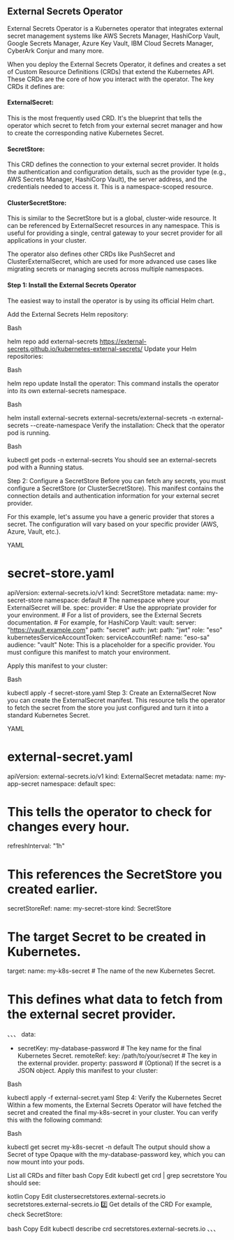 ##  External Secrets Operator
External Secrets Operator is a Kubernetes operator that integrates external secret management systems like AWS Secrets Manager, HashiCorp Vault, Google Secrets Manager, Azure Key Vault, IBM Cloud Secrets Manager, CyberArk Conjur and many more.

When you deploy the External Secrets Operator, it defines and creates a set of Custom Resource Definitions (CRDs) that extend the Kubernetes API. These CRDs are the core of how you interact with the operator. The key CRDs it defines are:

#### ExternalSecret: 
This is the most frequently used CRD. It's the blueprint that tells the operator which secret to fetch from your external secret manager and how to create the corresponding native Kubernetes Secret.

#### SecretStore: 
This CRD defines the connection to your external secret provider. It holds the authentication and configuration details, such as the provider type (e.g., AWS Secrets Manager, HashiCorp Vault), the server address, and the credentials needed to access it. This is a namespace-scoped resource.

#### ClusterSecretStore: 
This is similar to the SecretStore but is a global, cluster-wide resource. It can be referenced by ExternalSecret resources in any namespace. This is useful for providing a single, central gateway to your secret provider for all applications in your cluster.

The operator also defines other CRDs like PushSecret and ClusterExternalSecret, which are used for more advanced use cases like migrating secrets or managing secrets across multiple namespaces.




#### Step 1: Install the External Secrets Operator
The easiest way to install the operator is by using its official Helm chart.

Add the External Secrets Helm repository:

Bash

helm repo add external-secrets https://external-secrets.github.io/kubernetes-external-secrets/
Update your Helm repositories:

Bash

helm repo update
Install the operator:
This command installs the operator into its own external-secrets namespace.

Bash

helm install external-secrets external-secrets/external-secrets -n external-secrets --create-namespace
Verify the installation:
Check that the operator pod is running.

Bash

kubectl get pods -n external-secrets
You should see an external-secrets pod with a Running status.

Step 2: Configure a SecretStore
Before you can fetch any secrets, you must configure a SecretStore (or ClusterSecretStore). This manifest contains the connection details and authentication information for your external secret provider.

For this example, let's assume you have a generic provider that stores a secret. The configuration will vary based on your specific provider (AWS, Azure, Vault, etc.).

YAML

# secret-store.yaml
apiVersion: external-secrets.io/v1
kind: SecretStore
metadata:
  name: my-secret-store
  namespace: default # The namespace where your ExternalSecret will be.
spec:
  provider:
    # Use the appropriate provider for your environment.
    # For a list of providers, see the External Secrets documentation.
    # For example, for HashiCorp Vault:
    vault:
      server: "https://vault.example.com"
      path: "secret"
      auth:
        jwt:
          path: "jwt"
          role: "eso"
          kubernetesServiceAccountToken:
            serviceAccountRef:
              name: "eso-sa"
              audience: "vault"
Note: This is a placeholder for a specific provider. You must configure this manifest to match your environment.

Apply this manifest to your cluster:

Bash

kubectl apply -f secret-store.yaml
Step 3: Create an ExternalSecret
Now you can create the ExternalSecret manifest. This resource tells the operator to fetch the secret from the store you just configured and turn it into a standard Kubernetes Secret.

YAML

# external-secret.yaml
apiVersion: external-secrets.io/v1
kind: ExternalSecret
metadata:
  name: my-app-secret
  namespace: default
spec:
  # This tells the operator to check for changes every hour.
  refreshInterval: "1h"

  # This references the SecretStore you created earlier.
  secretStoreRef:
    name: my-secret-store
    kind: SecretStore

  # The target Secret to be created in Kubernetes.
  target:
    name: my-k8s-secret # The name of the new Kubernetes Secret.

  # This defines what data to fetch from the external secret provider.
 
  、、、
  data:
  - secretKey: my-database-password  # The key name for the final Kubernetes Secret.
    remoteRef:
      key: /path/to/your/secret       # The key in the external provider.
      property: password             # (Optional) If the secret is a JSON object.
Apply this manifest to your cluster:

Bash

kubectl apply -f external-secret.yaml
Step 4: Verify the Kubernetes Secret
Within a few moments, the External Secrets Operator will have fetched the secret and created the final my-k8s-secret in your cluster. You can verify this with the following command:

Bash

kubectl get secret my-k8s-secret -n default
The output should show a Secret of type Opaque with the my-database-password key, which you can now mount into your pods.



List all CRDs and filter
bash
Copy
Edit
kubectl get crd | grep secretstore
You should see:

kotlin
Copy
Edit
clustersecretstores.external-secrets.io
secretstores.external-secrets.io
2️⃣ Get details of the CRD
For example, check SecretStore:

bash
Copy
Edit
kubectl describe crd secretstores.external-secrets.io
、、、
